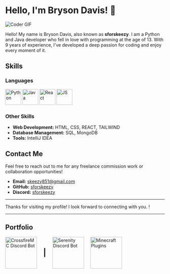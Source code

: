 # Hello, I'm Bryson Davis! 👋

![Coder GIF](https://media.giphy.com/media/LmNwrBhejkK9EFP504/giphy.gif)


Hello! My name is Bryson Davis, also known as **sforskeezy**. I am a Python and Java developer who fell in love with programming at the age of 13. With 9 years of experience, I've developed a deep passion for coding and enjoy every moment of it.

## Skills

### Languages

<img src="https://camo.githubusercontent.com/0d5534dd6a655164d3127c270557a5e39450dec8c22f71a9830359b6bd8e749b/68747470733a2f2f63646e2e6a7364656c6976722e6e65742f67682f64657669636f6e732f64657669636f6e2f69636f6e732f707974686f6e2f707974686f6e2d706c61696e2e737667" alt="Python" width="50"/> <img src="https://camo.githubusercontent.com/973913d161ca9ac03d1e941e3c0a9785dd928059a48274ed2b3ff564b5c564b2/68747470733a2f2f63646e2e6a7364656c6976722e6e65742f67682f64657669636f6e732f64657669636f6e2f69636f6e732f6a6176612f6a6176612d6f726967696e616c2e737667" alt="Java" width="50"> <img src="https://camo.githubusercontent.com/7a982fd7ff2590bd9c4c0c804d36ec84f4b6a54ce4a062e939b1455f619bf975/68747470733a2f2f63646e2e6a7364656c6976722e6e65742f67682f64657669636f6e732f64657669636f6e2f69636f6e732f68746d6c352f68746d6c352d706c61696e2e737667" alt="React" width="50"/> <img src="https://camo.githubusercontent.com/3d0ddeed2c709ed1cbce62a9c624d0f719d5ed695567a2eef03d61a70c7ff336/68747470733a2f2f63646e2e6a7364656c6976722e6e65742f67682f64657669636f6e732f64657669636f6e2f69636f6e732f6a6176617363726970742f6a6176617363726970742d706c61696e2e737667" alt="JS" width="50"/>

### Other Skills

- **Web Development:** HTML, CSS, REACT, TAILWIND
- **Database Management:** SQL, MongoDB
- **Tools:** IntelliJ IDEA

## Contact Me

Feel free to reach out to me for any freelance commission work or collaboration opportunities!

- **Email:** skeezy851@gmail.com
- **GitHub:** [sforskeezy](https://github.com/sforskeezy)
- **Discord:** [sforskeezy](https://discordapp.com/users/1212160931807629357/)

---

Thanks for visiting my profile! I look forward to connecting with you. !

---


## Portfolio

<div style="display: flex; align-items: center; gap: 20px;">
  <a href="https://imgur.com/a/crossfiremc-discord-bot-r1v9Mss" target="_blank">
    <img src="https://i.imgur.com/XDuj8Gx.png" alt="CrossfireMC Discord Bot" style="width: 100px; height: 100px; object-fit: cover;" />
  </a>
  <span style="font-size: 24px; font-weight: bold;">|</span>
  <a href="https://imgur.com/a/vlFw3lY" target="_blank">
    <img src="https://i.imgur.com/iHGKn5u.png" alt="Serenity Discord Bot" style="width: 100px; height: 100px; object-fit: cover;" />
  </a>
  <div style="display: flex; align-items: center; gap: 20px;">
  <a href="https://imgur.com/a/7z5KDpM" target="_blank">
    <img src="https://cdn.icon-icons.com/icons2/2699/PNG/512/minecraft_logo_icon_168974.png" alt="Minecraft Plugins" style="width: 100px; height: 100px; object-fit: cover;" />
  </a>
</div>
